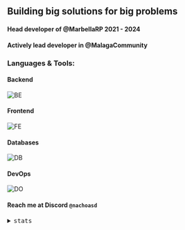 ## Building big solutions for big problems
#### Head developer of @MarbellaRP 2021 - 2024
#### Actively lead developer in @MalagaCommunity

### Languages & Tools:
#### Backend
![BE](https://skillicons.dev/icons?i=go,lua,nodejs,cpp,python)
#### Frontend
![FE](https://skillicons.dev/icons?i=nextjs,tailwind,js,react,webpack)
#### Databases
![DB](https://skillicons.dev/icons?i=redis,mysql,mongodb)
#### DevOps
![DO](https://skillicons.dev/icons?i=docker,github,linux)

#### Reach me at Discord `@nachoasd`

<details>
    <summary>
      <samp>stats</samp>
    </summary>
    <img src="https://wakatime.com/share/@NachoASD/63e7fdcb-a0d0-48d9-94c9-3971a19b9a6f.svg"></img>
</details>
